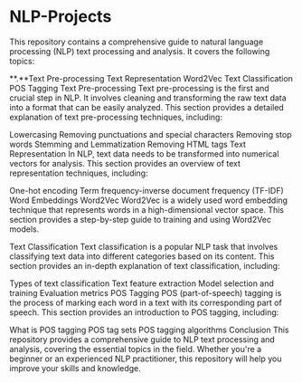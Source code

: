 # NLP-Projects
This repository contains a comprehensive guide to natural language processing (NLP) text processing and analysis. It covers the following topics:

**.**Text Pre-processing
Text Representation
Word2Vec
Text Classification
POS Tagging
Text Pre-processing
Text pre-processing is the first and crucial step in NLP. It involves cleaning and transforming the raw text data into a format that can be easily analyzed. This section provides a detailed explanation of text pre-processing techniques, including:

Lowercasing
Removing punctuations and special characters
Removing stop words
Stemming and Lemmatization
Removing HTML tags
Text Representation
In NLP, text data needs to be transformed into numerical vectors for analysis. This section provides an overview of text representation techniques, including:

One-hot encoding
Term frequency-inverse document frequency (TF-IDF)
Word Embeddings
Word2Vec
Word2Vec is a widely used word embedding technique that represents words in a high-dimensional vector space. This section provides a step-by-step guide to training and using Word2Vec models.

Text Classification
Text classification is a popular NLP task that involves classifying text data into different categories based on its content. This section provides an in-depth explanation of text classification, including:

Types of text classification
Text feature extraction
Model selection and training
Evaluation metrics
POS Tagging
POS (part-of-speech) tagging is the process of marking each word in a text with its corresponding part of speech. This section provides an introduction to POS tagging, including:

What is POS tagging
POS tag sets
POS tagging algorithms
Conclusion
This repository provides a comprehensive guide to NLP text processing and analysis, covering the essential topics in the field. Whether you're a beginner or an experienced NLP practitioner, this repository will help you improve your skills and knowledge.
